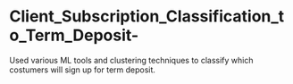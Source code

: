 # Client_Subscription_Classification_to_Term_Deposit-
Used various ML tools and clustering techniques to classify which costumers will sign up for term deposit.
